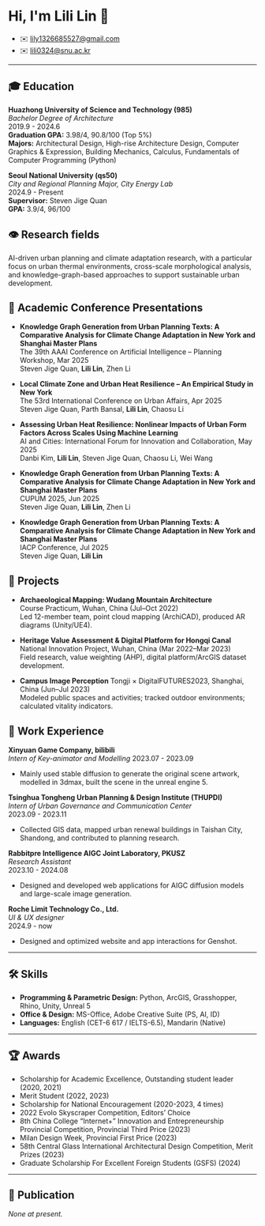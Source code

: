 # Hi, I'm Lili Lin 👋

- ✉️ lily1326685527@gmail.com
- ✉️ lili0324@snu.ac.kr

---

## 🎓 Education

**Huazhong University of Science and Technology (985)**  
_Bachelor Degree of Architecture_  
2019.9 - 2024.6  
**Graduation GPA:** 3.98/4, 90.8/100 (Top 5%)  
**Majors:** Architectural Design, High-rise Architecture Design, Computer Graphics & Expression, Building Mechanics, Calculus, Fundamentals of Computer Programming (Python)

**Seoul National University (qs50)**  
_City and Regional Planning Major, City Energy Lab_  
2024.9 - Present  
**Supervisor:** Steven Jige Quan  
**GPA:** 3.9/4, 96/100

## 👁 Research fields
AI-driven urban planning and climate adaptation research, with a particular focus on urban thermal environments, cross-scale morphological analysis, and knowledge-graph-based approaches to support sustainable urban development.

## 📄 Academic Conference Presentations

- **Knowledge Graph Generation from Urban Planning Texts: A Comparative Analysis for Climate Change Adaptation in New York and Shanghai Master Plans**  
  The 39th AAAI Conference on Artificial Intelligence – Planning Workshop, Mar 2025  
  Steven Jige Quan, **Lili Lin**, Zhen Li

- **Local Climate Zone and Urban Heat Resilience – An Empirical Study in New York**  
  The 53rd International Conference on Urban Affairs, Apr 2025  
  Steven Jige Quan, Parth Bansal, **Lili Lin**, Chaosu Li

- **Assessing Urban Heat Resilience: Nonlinear Impacts of Urban Form Factors Across Scales Using Machine Learning**  
  AI and Cities: International Forum for Innovation and Collaboration, May 2025  
  Danbi Kim, **Lili Lin**, Steven Jige Quan, Chaosu Li, Wei Wang

- **Knowledge Graph Generation from Urban Planning Texts: A Comparative Analysis for Climate Change Adaptation in New York and Shanghai Master Plans**  
  CUPUM 2025, Jun 2025  
  Steven Jige Quan, **Lili Lin**, Zhen Li

- **Knowledge Graph Generation from Urban Planning Texts: A Comparative Analysis for Climate Change Adaptation in New York and Shanghai Master Plans**  
  IACP Conference, Jul 2025  
  Steven Jige Quan, **Lili Lin**

## 🔬 Projects

- **Archaeological Mapping: Wudang Mountain Architecture**  
  Course Practicum, Wuhan, China (Jul–Oct 2022)  
  Led 12-member team, point cloud mapping (ArchiCAD), produced AR diagrams (Unity/UE4).

- **Heritage Value Assessment & Digital Platform for Hongqi Canal**  
  National Innovation Project, Wuhan, China (Mar 2022–Mar 2023)  
  Field research, value weighting (AHP), digital platform/ArcGIS dataset development.

- **Campus Image Perception**
  Tongji × DigitalFUTURES2023, Shanghai, China (Jun–Jul 2023)  
  Modeled public spaces and activities; tracked outdoor environments; calculated vitality indicators.

## 💼 Work Experience
**Xinyuan Game Company, bilibili**  
_Intern of Key-animator and Modelling_
2023.07 - 2023.09
- Mainly used stable diffusion to generate the original scene artwork, modelled in 3dmax, built the scene in the unreal engine 5.

**Tsinghua Tongheng Urban Planning & Design Institute (THUPDI)**  
_Intern of Urban Governance and Communication Center_  
2023.09 - 2023.11  
- Collected GIS data, mapped urban renewal buildings in Taishan City, Shandong, and contributed to planning research.

**Rabbitpre Intelligence AIGC Joint Laboratory, PKUSZ**  
_Research Assistant_  
2023.10 - 2024.08  
- Designed and developed web applications for AIGC diffusion models and large-scale image generation.

**Roche Limit Technology Co., Ltd.**  
_UI & UX designer_  
2024.9 - now  
- Designed and optimized website and app interactions for Genshot.

---

## 🛠 Skills

- **Programming & Parametric Design:** Python, ArcGIS, Grasshopper, Rhino, Unity, Unreal 5
- **Office & Design:** MS-Office, Adobe Creative Suite (PS, AI, ID)
- **Languages:** English (CET-6 617 / IELTS-6.5), Mandarin (Native) 

---

## 🏆 Awards

- Scholarship for Academic Excellence, Outstanding student leader (2020, 2021)
- Merit Student (2022, 2023)
- Scholarship for National Encouragement (2020-2023, 4 times)
- 2022 Evolo Skyscraper Competition, Editors’ Choice
- 8th China College “Internet+” Innovation and Entrepreneurship Provincial Competition, Provincial Third Price (2023)
- Milan Design Week, Provincial First Price (2023)
- 58th Central Glass International Architectural Design Competition, Merit Prizes (2023)
- Graduate Scholarship For Excellent Foreign Students (GSFS) (2024)

---
## 📄 Publication

_None at present._

